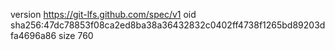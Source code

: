 version https://git-lfs.github.com/spec/v1
oid sha256:47dc78853f08ca2ed8ba38a36432832c0402ff4738f1265bd89203dfa4696a86
size 760

